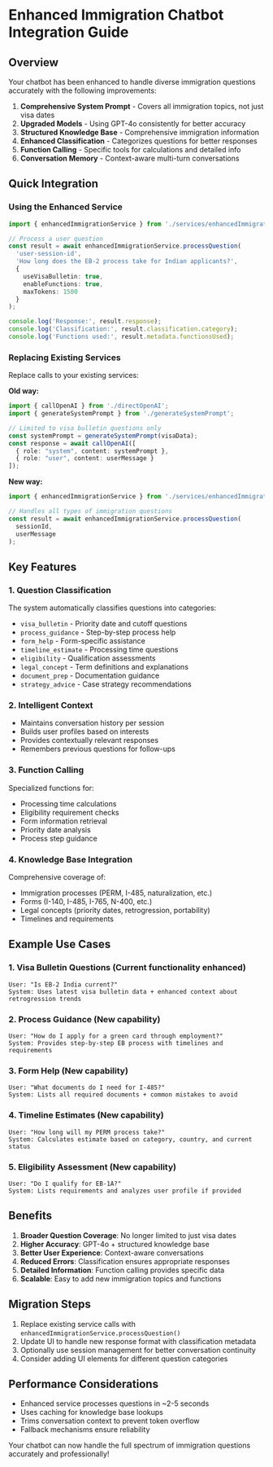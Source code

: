 # Enhanced Immigration Chatbot Integration Guide

## Overview

Your chatbot has been enhanced to handle diverse immigration questions accurately with the following improvements:

1. **Comprehensive System Prompt** - Covers all immigration topics, not just visa dates
2. **Upgraded Models** - Using GPT-4o consistently for better accuracy
3. **Structured Knowledge Base** - Comprehensive immigration information
4. **Enhanced Classification** - Categorizes questions for better responses
5. **Function Calling** - Specific tools for calculations and detailed info
6. **Conversation Memory** - Context-aware multi-turn conversations

## Quick Integration

### Using the Enhanced Service

```typescript
import { enhancedImmigrationService } from './services/enhancedImmigrationService';

// Process a user question
const result = await enhancedImmigrationService.processQuestion(
  'user-session-id',
  'How long does the EB-2 process take for Indian applicants?',
  {
    useVisaBulletin: true,
    enableFunctions: true,
    maxTokens: 1500
  }
);

console.log('Response:', result.response);
console.log('Classification:', result.classification.category);
console.log('Functions used:', result.metadata.functionsUsed);
```

### Replacing Existing Services

Replace calls to your existing services:

**Old way:**
```typescript
import { callOpenAI } from './directOpenAI';
import { generateSystemPrompt } from './generateSystemPrompt';

// Limited to visa bulletin questions only
const systemPrompt = generateSystemPrompt(visaData);
const response = await callOpenAI([
  { role: "system", content: systemPrompt },
  { role: "user", content: userMessage }
]);
```

**New way:**
```typescript
import { enhancedImmigrationService } from './services/enhancedImmigrationService';

// Handles all types of immigration questions
const result = await enhancedImmigrationService.processQuestion(
  sessionId,
  userMessage
);
```

## Key Features

### 1. Question Classification

The system automatically classifies questions into categories:
- `visa_bulletin` - Priority date and cutoff questions
- `process_guidance` - Step-by-step process help
- `form_help` - Form-specific assistance
- `timeline_estimate` - Processing time questions
- `eligibility` - Qualification assessments
- `legal_concept` - Term definitions and explanations
- `document_prep` - Documentation guidance
- `strategy_advice` - Case strategy recommendations

### 2. Intelligent Context

- Maintains conversation history per session
- Builds user profiles based on interests
- Provides contextually relevant responses
- Remembers previous questions for follow-ups

### 3. Function Calling

Specialized functions for:
- Processing time calculations
- Eligibility requirement checks
- Form information retrieval
- Priority date analysis
- Process step guidance

### 4. Knowledge Base Integration

Comprehensive coverage of:
- Immigration processes (PERM, I-485, naturalization, etc.)
- Forms (I-140, I-485, I-765, N-400, etc.)
- Legal concepts (priority dates, retrogression, portability)
- Timelines and requirements

## Example Use Cases

### 1. Visa Bulletin Questions (Current functionality enhanced)
```
User: "Is EB-2 India current?"
System: Uses latest visa bulletin data + enhanced context about retrogression trends
```

### 2. Process Guidance (New capability)
```
User: "How do I apply for a green card through employment?"
System: Provides step-by-step EB process with timelines and requirements
```

### 3. Form Help (New capability)
```
User: "What documents do I need for I-485?"
System: Lists all required documents + common mistakes to avoid
```

### 4. Timeline Estimates (New capability)
```
User: "How long will my PERM process take?"
System: Calculates estimate based on category, country, and current status
```

### 5. Eligibility Assessment (New capability)
```
User: "Do I qualify for EB-1A?"
System: Lists requirements and analyzes user profile if provided
```

## Benefits

1. **Broader Question Coverage**: No longer limited to just visa dates
2. **Higher Accuracy**: GPT-4o + structured knowledge base
3. **Better User Experience**: Context-aware conversations
4. **Reduced Errors**: Classification ensures appropriate responses
5. **Detailed Information**: Function calling provides specific data
6. **Scalable**: Easy to add new immigration topics and functions

## Migration Steps

1. Replace existing service calls with `enhancedImmigrationService.processQuestion()`
2. Update UI to handle new response format with classification metadata
3. Optionally use session management for better conversation continuity
4. Consider adding UI elements for different question categories

## Performance Considerations

- Enhanced service processes questions in ~2-5 seconds
- Uses caching for knowledge base lookups
- Trims conversation context to prevent token overflow
- Fallback mechanisms ensure reliability

Your chatbot can now handle the full spectrum of immigration questions accurately and professionally!